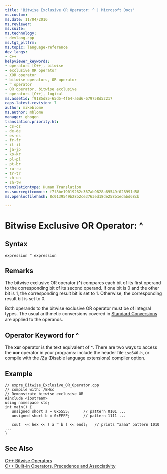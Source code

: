 ```yaml
---
title: 'Bitwise Exclusive OR Operator: ^ | Microsoft Docs'
ms.custom: 
ms.date: 11/04/2016
ms.reviewer: 
ms.suite: 
ms.technology:
- devlang-cpp
ms.tgt_pltfrm: 
ms.topic: language-reference
dev_langs:
- C++
helpviewer_keywords:
- operators [C++], bitwise
- exclusive OR operator
- XOR operator
- bitwise operators, OR operator
- ^ operator
- OR operator, bitwise exclusive
- operators [C++], logical
ms.assetid: f9185d85-65d5-4f64-a6d6-679758d52217
caps.latest.revision: 7
author: mikeblome
ms.author: mblome
manager: ghogen
translation.priority.ht:
- cs-cz
- de-de
- es-es
- fr-fr
- it-it
- ja-jp
- ko-kr
- pl-pl
- pt-br
- ru-ru
- tr-tr
- zh-cn
- zh-tw
translationtype: Human Translation
ms.sourcegitcommit: f7f8be19019262c367ab9828a89549f028991d58
ms.openlocfilehash: 8c0139549b28b2ce3763ed18de258b1edabd68cb

---
```

# Bitwise Exclusive OR Operator: ^
## Syntax  
  
```  
expression ^ expression  
```  
  
## Remarks  
 The bitwise exclusive OR operator (**^**) compares each bit of its first operand to the corresponding bit of its second operand. If one bit is 0 and the other bit is 1, the corresponding result bit is set to 1. Otherwise, the corresponding result bit is set to 0.  
  
 Both operands to the bitwise exclusive OR operator must be of integral types. The usual arithmetic conversions covered in [Standard Conversions](standard-conversions.md) are applied to the operands.  
  
## Operator Keyword for ^  
 The **xor** operator is the text equivalent of **^**. There are two ways to access the **xor** operator in your programs: include the header file `iso646.h`, or compile with the [/Za](../build/reference/za-ze-disable-language-extensions.md) (Disable language extensions) compiler option.  
  
## Example  
  
```  
// expre_Bitwise_Exclusive_OR_Operator.cpp  
// compile with: /EHsc  
// Demonstrate bitwise exclusive OR  
#include <iostream>  
using namespace std;  
int main() {  
   unsigned short a = 0x5555;      // pattern 0101 ...  
   unsigned short b = 0xFFFF;      // pattern 1111 ...  
  
   cout  << hex << ( a ^ b ) << endl;   // prints "aaaa" pattern 1010 ...  
}  
```  
  
## See Also  
 [C++ Bitwise Operators](../misc/cpp-bitwise-operators.md)   
 [C++ Built-in Operators, Precedence and Associativity](../cpp/cpp-built-in-operators-precedence-and-associativity.md)   





<!--HONumber=Jan17_HO2-->


